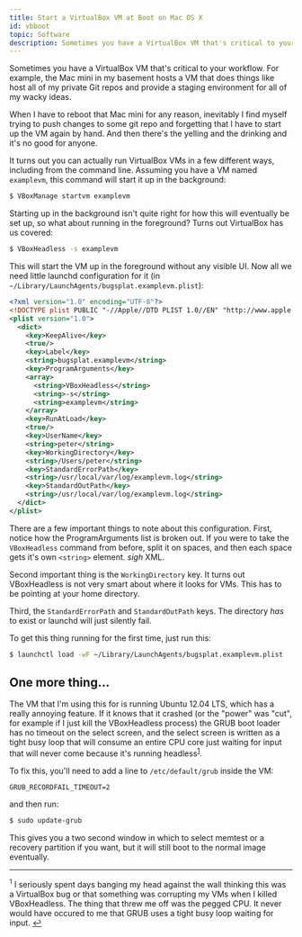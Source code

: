 ```yaml
---
title: Start a VirtualBox VM at Boot on Mac OS X
id: vbboot
topic: Software
description: Sometimes you have a VirtualBox VM that's critical to your workflow. Start it at system boot with launchd.
---
```


Sometimes you have a VirtualBox VM that's critical to your workflow. For example, the Mac mini in my basement hosts a VM that does things like host all of my private Git repos and provide a staging environment for all of my wacky ideas.

When I have to reboot that Mac mini for any reason, inevitably I find myself trying to push changes to some git repo and forgetting that I have to start up the VM again by hand. And then there's the yelling and the drinking and it's no good for anyone.

It turns out you can actually run VirtualBox VMs in a few different ways, including from the command line. Assuming you have a VM named `examplevm`, this command will start it up in the background:

```bash
$ VBoxManage startvm examplevm
```

Starting up in the background isn't quite right for how this will eventually be set up, so what about running in the foreground? Turns out VirtualBox has us covered:

```bash
$ VBoxHeadless -s examplevm
```

This will start the VM up in the foreground without any visible UI. Now all we need little launchd configuration for it (in `~/Library/LaunchAgents/bugsplat.examplevm.plist`):

```xml
<?xml version="1.0" encoding="UTF-8"?>
<!DOCTYPE plist PUBLIC "-//Apple//DTD PLIST 1.0//EN" "http://www.apple.com/DTDs/PropertyList-1.0.dtd">
<plist version="1.0">
  <dict>
    <key>KeepAlive</key>
    <true/>
    <key>Label</key>
    <string>bugsplat.examplevm</string>
    <key>ProgramArguments</key>
    <array>
      <string>VBoxHeadless</string>
      <string>-s</string>
      <string>examplevm</string>
    </array>
    <key>RunAtLoad</key>
    <true/>
    <key>UserName</key>
    <string>peter</string>
    <key>WorkingDirectory</key>
    <string>/Users/peter</string>
    <key>StandardErrorPath</key>
    <string>/usr/local/var/log/examplevm.log</string>
    <key>StandardOutPath</key>
    <string>/usr/local/var/log/examplevm.log</string>
  </dict>
</plist>
```

There are a few important things to note about this configuration. First, notice how the ProgramArguments list is broken out. If you were to take the `VBoxHeadless` command from before, split it on spaces, and then each space gets it's own `<string>` element. *sigh* XML.

Second important thing is the `WorkingDirectory` key. It turns out VBoxHeadless is not very smart about where it looks for VMs. This has to be pointing at your home directory.

Third, the `StandardErrorPath` and `StandardOutPath` keys. The directory *has* to exist or launchd will just silently fail.

To get this thing running for the first time, just run this:

```bash
$ launchctl load -wF ~/Library/LaunchAgents/bugsplat.examplevm.plist
```

## One more thing...

The VM that I'm using this for is running Ubuntu 12.04 LTS, which has a really annoying feature. If it knows that it crashed (or the "power" was "cut", for example if I just kill the VBoxHeadless process) the GRUB boot loader has no timeout on the select screen, and the select screen is written as a tight busy loop that will consume an entire CPU core just waiting for input that will never come because it's running headless<sup><a href="#fn1" id="fn1-ref">1</a></sup>.

To fix this, you'll need to add a line to `/etc/default/grub` inside the VM:

```
GRUB_RECORDFAIL_TIMEOUT=2
```

and then run:

```bash
$ sudo update-grub
```

This gives you a two second window in which to select memtest or a recovery partition if you want, but it will still boot to the normal image eventually.

---

<p class="small" id="fn1">
<sup>1</sup> I seriously spent days banging my head against the wall thinking this was a VirtualBox bug or that something was corrupting my VMs when I killed VBoxHeadless. The thing that threw me off was the pegged CPU. It never would have occured to me that GRUB uses a tight busy loop waiting for input. <a href="#fn1-ref">&#8617;</a>
</p>
